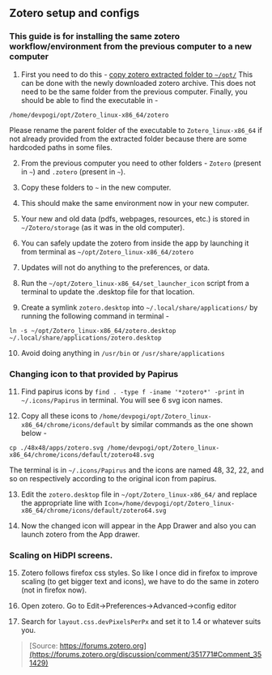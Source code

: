 ## Zotero setup and configs

### This guide is for installing the same zotero workflow/environment from the previous computer to a new computer

1. First you need to do this - [copy zotero extracted folder to `~/opt/`](https://www.zotero.org/support/installation#linux)
This can be done with the newly downloaded zotero archive. This does not need to be the same folder from the previous computer.
Finally, you should be able to find the executable in -

`/home/devpogi/opt/Zotero_linux-x86_64/zotero`

Please rename the parent folder of the executable to `Zotero_linux-x86_64` if not already provided from the extracted folder because there are some hardcoded paths in some files.

2. From the previous computer you need to other folders - `Zotero` (present in `~`) and `.zotero` (present in `~`).

3. Copy these folders to `~` in the new computer.

4. This should make the same environment now in your new computer.

5. Your new and old data (pdfs, webpages, resources, etc.) is stored in `~/Zotero/storage` (as it was in the old computer).

6. You can safely update the zotero from inside the app by launching it from terminal as `~/opt/Zotero_linux-x86_64/zotero`

7. Updates will not do anything to the preferences, or data.

8. Run the `~/opt/Zotero_linux-x86_64/set_launcher_icon` script from a terminal to update the .desktop file for that location.

9. Create a symlink `zotero.desktop` into `~/.local/share/applications/` by running the following command in terminal - 

```
ln -s ~/opt/Zotero_linux-x86_64/zotero.desktop ~/.local/share/applications/zotero.desktop
```

10. Avoid doing anything in `/usr/bin` or `/usr/share/applications`

### Changing icon to that provided by Papirus

11. Find papirus icons by `find . -type f -iname '*zotero*' -print` in `~/.icons/Papirus` in terminal.
You will see 6 svg icon names.

12. Copy all these icons to `/home/devpogi/opt/Zotero_linux-x86_64/chrome/icons/default` by similar commands as the one shown below -

```
cp ./48x48/apps/zotero.svg /home/devpogi/opt/Zotero_linux-x86_64/chrome/icons/default/zotero48.svg
```

The terminal is in `~/.icons/Papirus` and the icons are named 48, 32, 22, and so on respectively according to the original icon from papirus.

13. Edit the `zotero.desktop` file in `~/opt/Zotero_linux-x86_64/` and replace the appropriate line with `Icon=/home/devpogi/opt/Zotero_linux-x86_64/chrome/icons/default/zotero64.svg`

14. Now the changed icon will appear in the App Drawer and also you can launch zotero from the App drawer.

### Scaling on HiDPI screens.

15. Zotero follows firefox css styles. So like I once did in firefox to improve scaling (to get bigger text and icons), we have to do the same in zotero (not in firefox now).

16. Open zotero. Go to Edit->Preferences->Advanced->config editor

17. Search for `layout.css.devPixelsPerPx` and set it to 1.4 or whatever suits you.

> [Source: https://forums.zotero.org](https://forums.zotero.org/discussion/comment/351771#Comment_351429)
